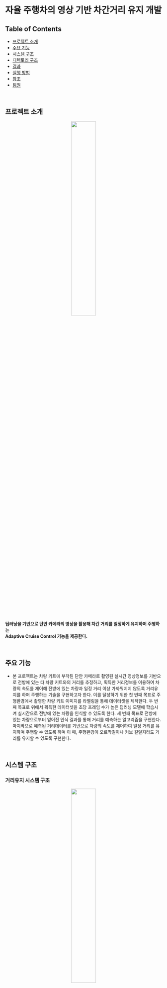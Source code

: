 # 자율 주행차의 영상 기반 차간거리 유지 개발

## Table of Contents
  - [프로젝트 소개](#프로젝트-소개)
  - [주요 기능](#주요-기능)
  - [시스템 구조](#시스템-구조)
  - [디렉토리 구조](#디렉토리-구조)
  - [결과](#결과)
  - [실행 방법](#실행-방법)
  - [참조](#참조)
  - [팀원](#팀원)

<br>

## 프로젝트 소개

<p align="center">
  <img src="./img/1.gif" width="40%" />
</p>

<br>

**딥러닝을 기반으로 단안 카메라의 영상을 활용해 차간 거리를 일정하게 유지하며 주행하는**  
**Adaptive Cruise Control 기능을 제공한다.**

<br>

## 주요 기능

* 본 프로젝트는 차량 키트에 부착된 단안 카메라로 촬영된 실시간 영상정보를 기반으로 전방에 있는 타 차량 키트와의 거리를 추정하고, 획득한 거리정보를 이용하여 차량의 속도를 제어해 전방에 있는 차량과 일정 거리 이상 가까워지지 않도록 거리유지를 하며 주행하는 기술을 구현하고자 한다.
이를 달성하기 위한 첫 번째 목표로 주행환경에서 촬영한 차량 키트 이미지를 라벨링을 통해 데이터셋을 제작한다.
두 번째 목표로 위에서 획득한 데이터셋을 초당 프레임 수가 높은 딥러닝 모델에 학습시켜 실시간으로 전방에 있는 차량을 인식할 수 있도록 한다.
세 번째 목표로 전방에 있는 차량으로부터 얻어진 인식 결과를 통해 거리를 예측하는 알고리즘을 구현한다.
마지막으로 예측된 거리데이터를 기반으로 차량의 속도를 제어하여 일정 거리를 유지하며 주행할 수 있도록 하며 이 때, 주행환경이 오르막길이나 커브 길일지라도 거리를 유지할 수 있도록 구현한다.

<br>

## 시스템 구조

### 거리유지 시스템 구조

<p align="center">
  <img src="./img/1.png" width="40%" />
</p>

### 겍체 인식 및 거리측정 시스템 구조

<p align="center">
  <img src="./img/2.png" width="40%" />
</p>

### 거리측정 알고리즘

<p align="center">
  <img src="./img/3.png" width="30%" />
</p>

- 카메라의 해상도에 따라 1m에서 기준이 되는 bound box의 width와 height의 크기가 달라진다

<br>

## 디렉토리 구조
```shell
adaptive-cruise-control
├── cart
│   ├── main_arm.c
│   ├── main_cart.c
│   └── README.md
│
├── dataset
│   └── ...
│
├── yolov5
│   ├── detect_custom.py
│   ├── cart_model.pt
│   └── ...
│
└── README.md
```

<br>

## 결과

### 실시간 객체 인식 및 거리측정

<p align="center">
  <img src="./img/2.gif" width="40%">
</p>

* 학습된 가중치 모델을 바탕으로 단안 카메라를 이용하여 전방 차량 키트를 인식하였다.

* 인식된 차량 키트에 대한 Bounding Box에서 왼쪽부터 클래스명, 예측 정확도, 단안 카메라 기준 예측 거리(cm) 를 나타낸다.

* 인식 결과, 이미지 크기 128*128 기준 평균적으로 `초당 약 3 프레임의 속도`로 동작하였으며, `최대 5m`까지 높은 정확도로 인식됨을 확인할 수 있었다.

* **거리 예측 오차율 측정 결과**

| 실제 거리 | 측정 최소 거리 | 측정 최대 거리 | 최대 오차율 |
| :---: | :---: | :---: | :---: |
| 0.5m | 0.47m | 0.53m | 6% |
| 1m | 0.96m | 1.02m | 3% |
| 2m | 1.98m | 2.02m | 1% |
| 3m | 2.85m | 2.94m | 5% |
| 5m | 4.65m | 5.05m | 7% |

### 거리유지

1. 전방 차량과의 거리가 70cm보다 가까워진 경우 **차량 정지**
2. 전방 차량과의 거리가 70cm ~ 120cm인 경우 **큰 폭으로 속도 감소**
3. 전방 차량과의 거리가 120cm ~ 150cm 인 경우 **작은 폭으로 속도 감소**
4. 전방 차량이 없거나 거리가 150cm 보다 먼 경우 **원래 주행 속도로 복구**

<br>

## 실행 방법

### YOLO v5를 활용한 실시간 객체 인식 및 거리 예측

1. https://github.com/sungjuGit/Pytorch-and-Vision-for-Raspberry-Pi-4B 에서 Pytorch, Pytorch Vision 설치에 필요한 wheel 파일을 라즈베리파이에 다운로드한다.

2. `sudo pip3 install torch-1.8.0a0+56b43f4-cp37-cp37m-linux_armv7l.whl`  
   `sudo pip3 install torchvision-0.9.0a0+8fb5838-cp37-cp37m-linux_armv7l.whl`

3. `adative-cruise-control/yolov5`를 라즈베리파이에 클론한다.

4. `pip install -r requirements.txt`으로 필요한 종속 라이브러리를 설치한다.

5. `python3 detect_custom.py --weights cart_model.pt --img 128 --conf 0.4 --source 0` 으로 실시간 객체 인식 및 거리 예측을 한다.

> detect_custom.py : 객체인식 및 거리 예측을 위한 파이썬 파일  
> cart_model.pt : 커스텀 이미지로 학습된 yolo-v5s 가중치 모델  

<br>

### 거리 예측을 바탕으로 카트 구동

1. `https://github.com/seoh02h/ICNS-Self-Driving-Test`을 노트북에 클론한다.

2. `ICNS-Self-Driving-Test/robot_arm_basic/Src/main.c`을 `adaptive-cruise-control/cart/main_arm.c`으로 대치시킨다.

3. `ICNS-Self-Driving-Test/cart_basic/Src/main.c`을 `adaptive-cruise-control/cart/main_cart.c`으로 대치시킨다.

4. [ICNS Lab](https://github.com/icns-distributed-cloud)에서 제작한 카트에 있는 `STM-Arm Board`, `STM-Cart Board`에 각 코드를 디버깅한다.

<br>

## 참조

* Ultralytics, YOLO v5(2020), Retrieved June, 10, 2020, from https://github.com/ultralytics/yolov5

* https://global.honda/newsroom/news/2020/4201111eng.html

* 이동석 외 4 저, 스테레오 카메라를 이용한 이동객체의 실시간 추적과 거리 측정시스템(2009)

* 이강원 외 1 저, 지형 공간정보체계 용어사전(2016)

* https://github.com/seoh02h/ICNS-Self-Driving-Test

* https://ropiens.tistory.com/44

* https://github.com/sungjuGit/Pytorch-and-Vision-for-Raspberry-Pi-4B

<br>

## 팀원

* 권동영 (2016110307) [@Chuncheonian](https://github.com/Chuncheonian) , [E-mail](ehddud2468@khu.ac.kr)
* 신동해 (2018110651) [@Jeensh](https://github.com/Jeensh)

<br>

[👆Back To The Top](#자율-주행차의-영상-기반-차간거리-유지-개발)